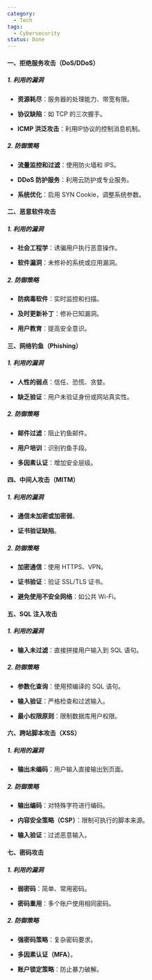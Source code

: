 ```yaml
---
category:
  - Tech
tags:
  - Cybersecurity
status: Done
---
```

#### 一、拒绝服务攻击（DoS/DDoS）

##### 1. 利用的漏洞

- **资源耗尽**：服务器的处理能力、带宽有限。

- **协议缺陷**：如 TCP 的三次握手。
-  **ICMP 洪泛攻击**：利用IP协议的控制消息机制。

##### 2. 防御策略

- **流量监控和过滤**：使用防火墙和 IPS。

- **DDoS 防护服务**：利用云防护或专业服务。

- **系统优化**：启用 SYN Cookie，调整系统参数。


#### 二、恶意软件攻击

##### 1. 利用的漏洞

- **社会工程学**：诱骗用户执行恶意操作。

- **软件漏洞**：未修补的系统或应用漏洞。

##### 2. 防御策略

- **防病毒软件**：实时监控和扫描。

- **及时更新补丁**：修补已知漏洞。

- **用户教育**：提高安全意识。

#### 三、网络钓鱼（Phishing）

##### 1. 利用的漏洞

- **人性的弱点**：信任、恐慌、贪婪。

- **缺乏验证**：用户未验证身份或网站真实性。

##### 2. 防御策略

- **邮件过滤**：阻止钓鱼邮件。

- **用户培训**：识别钓鱼手段。

- **多因素认证**：增加安全层级。

#### 四、中间人攻击（MITM）

##### 1. 利用的漏洞

- **通信未加密或加密弱**。

- **证书验证缺陷**。

##### 2. 防御策略

- **加密通信**：使用 HTTPS、VPN。

- **证书验证**：验证 SSL/TLS 证书。

- **避免使用不安全网络**：如公共 Wi-Fi。

#### 五、SQL 注入攻击

##### 1. 利用的漏洞

- **输入未过滤**：直接拼接用户输入到 SQL 语句。

##### 2. 防御策略

- **参数化查询**：使用预编译的 SQL 语句。

- **输入验证**：严格检查和过滤输入。

- **最小权限原则**：限制数据库用户权限。

#### 六、跨站脚本攻击（XSS）

##### 1. 利用的漏洞

- **输出未编码**：用户输入直接输出到页面。

##### 2. 防御策略

- **输出编码**：对特殊字符进行编码。

- **内容安全策略（CSP）**：限制可执行的脚本来源。

- **输入验证**：过滤恶意输入。

#### 七、密码攻击

##### 1. 利用的漏洞

- **弱密码**：简单、常用密码。

- **密码重用**：多个账户使用相同密码。

##### 2. 防御策略

- **强密码策略**：复杂密码要求。

- **多因素认证（MFA）**。

- **账户锁定策略**：防止暴力破解。
